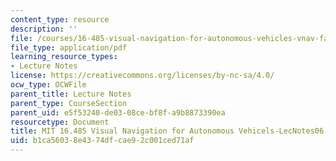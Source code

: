 ```yaml
---
content_type: resource
description: ''
file: /courses/16-485-visual-navigation-for-autonomous-vehicles-vnav-fall-2020/b1ca56038e4374dfcae92c001ced71af_MIT16_485F20_lec06notes.pdf
file_type: application/pdf
learning_resource_types:
- Lecture Notes
license: https://creativecommons.org/licenses/by-nc-sa/4.0/
ocw_type: OCWFile
parent_title: Lecture Notes
parent_type: CourseSection
parent_uid: e5f53240-de03-08ce-bf8f-a9b8873390ea
resourcetype: Document
title: MIT 16.485 Visual Navigation for Autonomous Vehicels-LecNotes06
uid: b1ca5603-8e43-74df-cae9-2c001ced71af
---
```

